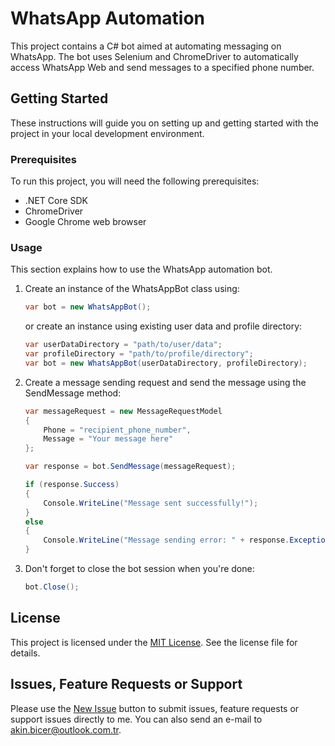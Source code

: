 # WhatsApp Automation

This project contains a C# bot aimed at automating messaging on WhatsApp. The bot uses Selenium and ChromeDriver to automatically access WhatsApp Web and send messages to a specified phone number.

## Getting Started

These instructions will guide you on setting up and getting started with the project in your local development environment.

### Prerequisites

To run this project, you will need the following prerequisites:

- .NET Core SDK
- ChromeDriver
- Google Chrome web browser

### Usage

This section explains how to use the WhatsApp automation bot.

1. Create an instance of the WhatsAppBot class using:

   ```csharp
   var bot = new WhatsAppBot();
   ```

   or create an instance using existing user data and profile directory:

   ```csharp
   var userDataDirectory = "path/to/user/data";
   var profileDirectory = "path/to/profile/directory";
   var bot = new WhatsAppBot(userDataDirectory, profileDirectory);
   ```

2. Create a message sending request and send the message using the SendMessage method:

   ```csharp
   var messageRequest = new MessageRequestModel
   {
       Phone = "recipient_phone_number",
       Message = "Your message here"
   };

   var response = bot.SendMessage(messageRequest);

   if (response.Success)
   {
       Console.WriteLine("Message sent successfully!");
   }
   else
   {
       Console.WriteLine("Message sending error: " + response.Exception.Message);
   }
   ```

3. Don't forget to close the bot session when you're done:

   ```csharp
   bot.Close();
   ```

## License
This project is licensed under the [MIT License](LICENSE). See the license file for details.

## Issues, Feature Requests or Support
Please use the [New Issue](https://github.com/akinbicer/whatsapp-automation/issues/new) button to submit issues, feature requests or support issues directly to me. You can also send an e-mail to akin.bicer@outlook.com.tr.
